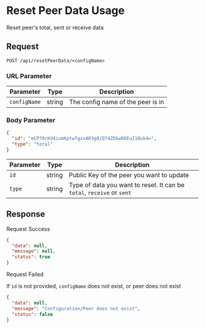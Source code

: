 # Reset Peer Data Usage

Reset peer's total, sent or receive data

## Request

`POST /api/resetPeerData/<configName>`

### URL Parameter

| Parameter    | Type   | Description                       |
|--------------|--------|-----------------------------------|
| `configName` | string | The config name of the peer is in |

### Body Parameter

```json
{
  "id": "mCP70rKd4iumKptwTgzvAR3g8/D74ZDkwR0EuI10uk4=",
  "type": "total"
}
```

| Parameter | Type   | Description                                                           |
|-----------|--------|-----------------------------------------------------------------------|
| `id`      | string | Public Key of the peer you want to update                             |
| `type`    | string | Type of data you want to reset. It can be `total`, `receive` or `sent` |

## Response

<note>Request Success</note>

```json
{
  "data": null,
  "message": null,
  "status": true
}
```

<warning>Request Failed</warning>

If `id` is not provided, `configName` does not exist, or peer does not exist

```json
{
  "data": null,
  "message": "Configuration/Peer does not exist",
  "status": false
}
```